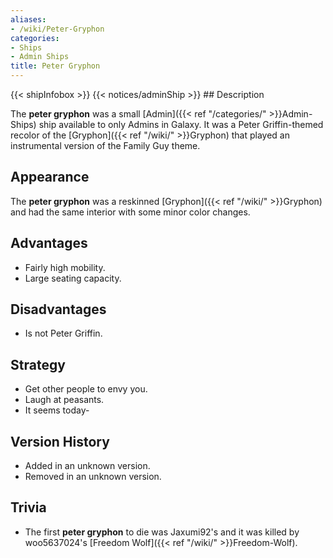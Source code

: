 ```yaml
---
aliases:
- /wiki/Peter-Gryphon
categories:
- Ships
- Admin Ships
title: Peter Gryphon
---
```


{{< shipInfobox >}} {{< notices/adminShip >}} ## Description

The **peter gryphon** was a small [Admin]({{< ref "/categories/" >}}Admin-Ships) ship available to only Admins in Galaxy. It was a Peter Griffin-themed recolor of the [Gryphon]({{< ref "/wiki/" >}}Gryphon) that played an instrumental version of the Family Guy theme.

## Appearance

The **peter gryphon** was a reskinned [Gryphon]({{< ref "/wiki/" >}}Gryphon) and had the same interior with some minor color changes.

## Advantages

- Fairly high mobility.
- Large seating capacity.

## Disadvantages

- Is not Peter Griffin.

## Strategy

- Get other people to envy you.
- Laugh at peasants.
- It seems today-

## Version History 

- Added in an unknown version.
- Removed in an unknown version.

## Trivia

- The first **peter gryphon** to die was Jaxumi92's and it was killed by woo5637024's [Freedom Wolf]({{< ref "/wiki/" >}}Freedom-Wolf).